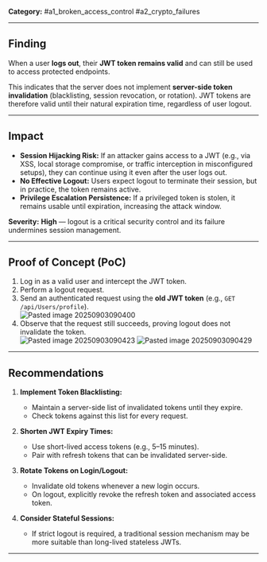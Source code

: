 
**Category:** #a1_broken_access_control #a2_crypto_failures  

---
## Finding  
When a user **logs out**, their **JWT token remains valid** and can still be used to access protected endpoints.  

This indicates that the server does not implement **server-side token invalidation** (blacklisting, session revocation, or rotation). JWT tokens are therefore valid until their natural expiration time, regardless of user logout.  

---
## Impact  
- **Session Hijacking Risk:** If an attacker gains access to a JWT (e.g., via XSS, local storage compromise, or traffic interception in misconfigured setups), they can continue using it even after the user logs out.  
- **No Effective Logout:** Users expect logout to terminate their session, but in practice, the token remains active.  
- **Privilege Escalation Persistence:** If a privileged token is stolen, it remains usable until expiration, increasing the attack window.  

**Severity:** **High** — logout is a critical security control and its failure undermines session management.  

---
## Proof of Concept (PoC)  
1. Log in as a valid user and intercept the JWT token.  
2. Perform a logout request.  
3. Send an authenticated request using the **old JWT token** (e.g., `GET /api/Users/profile`).  
![Pasted image 20250903090400](Pasted%20image%2020250903090400.png)
4. Observe that the request still succeeds, proving logout does not invalidate the token.  
![Pasted image 20250903090423](Pasted%20image%2020250903090423.png)
![Pasted image 20250903090429](Pasted%20image%2020250903090429.png)
---
## Recommendations  
1. **Implement Token Blacklisting:**  
   - Maintain a server-side list of invalidated tokens until they expire.  
   - Check tokens against this list for every request.  

2. **Shorten JWT Expiry Times:**  
   - Use short-lived access tokens (e.g., 5–15 minutes).  
   - Pair with refresh tokens that can be invalidated server-side.  

3. **Rotate Tokens on Login/Logout:**  
   - Invalidate old tokens whenever a new login occurs.  
   - On logout, explicitly revoke the refresh token and associated access token.  

4. **Consider Stateful Sessions:**  
   - If strict logout is required, a traditional session mechanism may be more suitable than long-lived stateless JWTs.  

---
